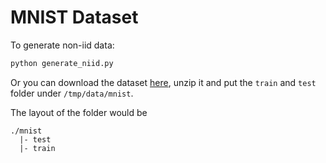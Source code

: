 # MNIST Dataset

To generate non-iid data:

```s
python generate_niid.py
```

Or you can download the dataset [here](https://drive.google.com/file/d/1cU_LcBAUZvfZWveOMhG4G5Fg9uFXhVdf/view?usp=sharing), unzip it and put the `train` and `test` folder under `/tmp/data/mnist`.

The layout of the folder would be
```
./mnist
  |- test
  |- train
```
